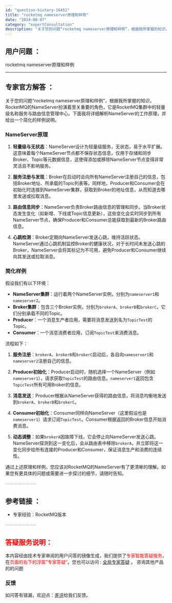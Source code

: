 ```yaml
---
id: "question-history-16451"
title: "rocketmq nameserver原理和样例"
date: "2024-08-07"
category: "expertConsultation"
description: "关于您的问题“rocketmq nameserver原理和样例”，根据我所掌握的知识，RocketMQ的NameServer扮演着至关重要的角色，它是RocketMQ集群中的轻量级名称服务与路由信息管理中心。下面我将详细解析NameServer的工作原理，并给出一个简化的样例说明。### NameS"
---
```


## 用户问题 ： 
 rocketmq nameserver原理和样例  

---------------
## 专家官方解答 ：

关于您的问题“rocketmq nameserver原理和样例”，根据我所掌握的知识，RocketMQ的NameServer扮演着至关重要的角色，它是RocketMQ集群中的轻量级名称服务与路由信息管理中心。下面我将详细解析NameServer的工作原理，并给出一个简化的样例说明。

### NameServer原理

1. **轻量级与无状态**：NameServer设计为轻量级服务，无状态，易于水平扩展。这意味着每个NameServer节点都不保存状态信息，仅用于存储和同步Broker、Topic等元数据信息，这使得添加或移除NameServer节点变得非常灵活且不影响服务。

2. **服务注册与发现**：Broker在启动时会向所有NameServer注册自己的信息，包括Broker地址、所承载的Topic列表等。同样地，Producer和Consumer会在初始化时连接到NameServer集群，获取到Broker的地址信息，从而知道去哪里发送或拉取消息。

3. **路由信息同步**：NameServer负责Broker路由信息的管理和同步。当Broker状态发生变化（如新增、下线或Topic信息更新），这些变化会实时同步到所有NameServer节点，确保Producer和Consumer总能获取到最新的Broker路由信息。

4. **心跳检测**：Broker定期向NameServer发送心跳，维持活跃状态。NameServer通过心跳机制监控Broker的健康状况，对于长时间未发送心跳的Broker，NameServer会将其标记为不可用，避免Producer和Consumer继续向其发送或拉取消息。

### 简化样例

假设我们有以下环境：

- **NameServer集群**：运行着两个NameServer实例，分别为`nameserver1`和`nameserver2`。
- **Broker集群**：包含三个Broker实例，分别为`brokerA`、`brokerB`和`brokerC`，它们分别承载不同的Topic。
- **Producer**：一个消息生产者应用，需要将消息发送到名为`TopicTest`的Topic。
- **Consumer**：一个消息消费者应用，订阅`TopicTest`来消费消息。

流程如下：

1. **服务注册**：`brokerA`、`brokerB`和`brokerC`启动后，各自向`nameserver1`和`nameserver2`注册自己的信息。

2. **Producer初始化**：Producer启动时，随机选择一个NameServer（例如`nameserver1`），请求获取`TopicTest`的路由信息。`nameserver1`返回包含`TopicTest`所有可用Broker的信息。

3. **消息发送**：Producer根据从NameServer获得的路由信息，将消息均衡地发送到`brokerA`、`brokerB`和`brokerC`。

4. **Consumer初始化**：Consumer同样向NameServer（这里假设也是`nameserver1`）请求订阅`TopicTest`。Consumer根据返回的Broker信息开始消费消息。

5. **动态调整**：如果`brokerA`因故障下线，它会停止向NameServer发送心跳。NameServer探测到这一变化后，会从路由表中移除`brokerA`，并立即将这一变化同步给所有连接的Producer和Consumer，保证消息生产和消费的连续性。

通过上述原理和样例，您应该对RocketMQ的NameServer有了更清晰的理解。如果您有更具体的问题或需要进一步探讨的细节，请随时告知。


<font color="#949494">---------------</font> 


## 参考链接 ：

* 专家经验：RocketMQ版本 


 <font color="#949494">---------------</font> 
 


## <font color="#FF0000">答疑服务说明：</font> 

本内容经由技术专家审阅的用户问答的镜像生成，我们提供了<font color="#FF0000">专家智能答疑服务</font>，在<font color="#FF0000">页面的右下的浮窗”专家答疑“</font>。您也可以访问 : [全局专家答疑](https://answer.opensource.alibaba.com/docs/intro) 。 咨询其他产品的的问题

### 反馈
如问答有错漏，欢迎点：[差评](https://ai.nacos.io/user/feedbackByEnhancerGradePOJOID?enhancerGradePOJOId=16453)给我们反馈。
